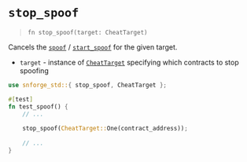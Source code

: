 # `stop_spoof`

> `fn stop_spoof(target: CheatTarget)`

Cancels the [`spoof`](./spoof.md) / [`start_spoof`](./start_spoof.md) for the given target.

- `target` - instance of [`CheatTarget`](../cheat_target.md) specifying which contracts to stop spoofing

```rust
use snforge_std::{ stop_spoof, CheatTarget };

#[test]
fn test_spoof() {
    // ...
    
    stop_spoof(CheatTarget::One(contract_address));
    
    // ...
}
```
